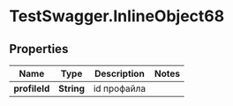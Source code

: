 # TestSwagger.InlineObject68

## Properties

Name | Type | Description | Notes
------------ | ------------- | ------------- | -------------
**profileId** | **String** | id профайла | 


